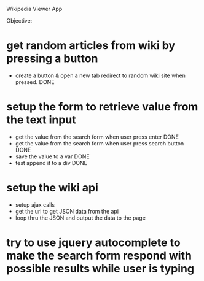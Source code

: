 Wikipedia Viewer App

Objective:

# get random articles from wiki by pressing a button 
- create a button & open a new tab redirect to random wiki site when pressed. DONE

# setup the form to retrieve value from the text input 
- get the value from the search form when user press enter      DONE
- get the value from the search form when user press search button DONE
- save the value to a var DONE
- test append it to a div DONE

# setup the wiki api 
- setup ajax calls
- get the url to get JSON data from the api
- loop thru the JSON and output the data to the page

# try to use jquery autocomplete to make the search form respond with possible results while user is typing

